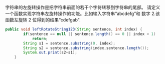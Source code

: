 字符串的左旋转操作是把字符串前面的若干个字符转移到字符串的尾部。 
请定义一个函数实现字符串左旋转操作的功能。比如输入字符串“abcdefg”和 数字 2.该函数左旋转 2 位得到的结果“cdefgab".


```java
public void leftRotateString123(String sentence, int index) {
		if(sentence == null || sentence.length() == 0 || index < 1)
			return;
		String s1 = sentence.substring(0, index);
		String s2 = sentence.substring(index,sentence.length());
		System.out.print(s2+s1);
	}
```
